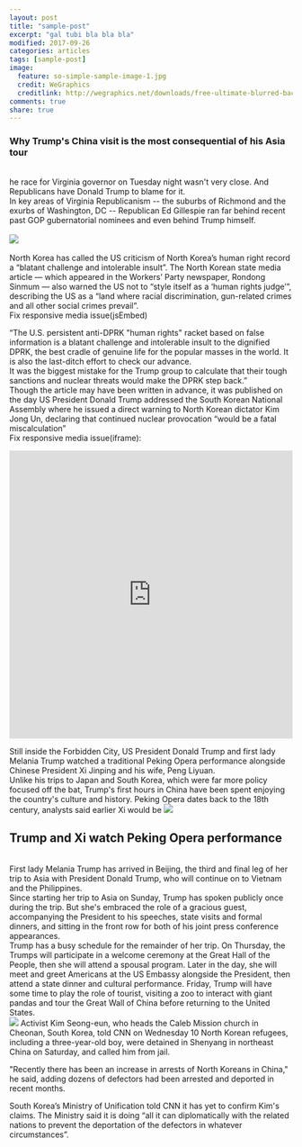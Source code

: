 ```yaml
---
layout: post
title: "sample-post"
excerpt: "gal tubi bla bla bla"
modified: 2017-09-26
categories: articles
tags: [sample-post]
image:
  feature: so-simple-sample-image-1.jpg
  credit: WeGraphics
  creditlink: http://wegraphics.net/downloads/free-ultimate-blurred-background-pack/
comments: true
share: true
---
```

### Why Trump's China visit is the most consequential of his Asia tour
<br>
he race for Virginia governor on Tuesday night wasn't very close. And Republicans have Donald Trump to blame for it.
<br>
In key areas of Virginia Republicanism -- the suburbs of Richmond and the exurbs of Washington, DC -- Republican Ed Gillespie ran far behind recent past GOP gubernatorial nominees and even behind Trump himself.
<br>
<br>
<img src="http://img.thedailybeast.com/image/upload/v1502481119/170811-hong-china-tease_hdw5cg.jpg">
<br>
<br>
North Korea has called the US criticism of North Korea’s human right record a “blatant challenge and intolerable insult”.
The North Korean state media article — which appeared in the Workers’ Party newspaper, Rondong Sinmum — also warned the US not to “style itself as a ‘human rights judge’”, describing the US as a “land where racial discrimination, gun-related crimes and all other social crimes prevail”.
<br>
Fix responsive media issue(jsEmbed)

<div class="apester-media" data-media-id="59fae2037b9cb300014d11df" height="512"></div><script async src="https://storage.googleapis.com/apester-staging/sdk/core.min.js"></script>

“The U.S. persistent anti-DPRK "human rights" racket based on false information is a blatant challenge and intolerable insult to the dignified DPRK, the best cradle of genuine life for the popular masses in the world. It is also the last-ditch effort to check our advance.
<br>
It was the biggest mistake for the Trump group to calculate that their tough sanctions and nuclear threats would make the DPRK step back.”
<br>
Though the article may have been written in advance, it was published on the day US President Donald Trump addressed the South Korean National Assembly where he issued a direct warning to North Korean dictator Kim Jong Un, declaring that continued nuclear provocation “would be a fatal miscalculation”
<br>
Fix responsive media issue(iframe):

<iframe height="512" width="100%" style="display: block !important; height: 512px !important; width: 100% !important; " scrolling="0" frameBorder="0" src="https://renderer.stg.apester.com/interaction/59fae2037b9cb300014d11df"></iframe>

Still inside the Forbidden City, US President Donald Trump and first lady Melania Trump watched a traditional Peking Opera performance alongside Chinese President Xi Jinping and his wife, Peng Liyuan.
<br>
Unlike his trips to Japan and South Korea, which were far more policy focused off the bat, Trump's first hours in China have been spent enjoying the country's culture and history. Peking Opera dates back to the 18th century, analysts said earlier Xi would be 
<img src="https://venezuelanalysis.com/files/images/2017/07/nbc-fires-donald-trump-after-he-calls-mexicans-rapists-and-drug-runners_1.jpg">

## Trump and Xi watch Peking Opera performance
<br>
First lady Melania Trump has arrived in Beijing, the third and final leg of her trip to Asia with President Donald Trump, who will continue on to Vietnam and the Philippines.
<br>
Since starting her trip to Asia on Sunday, Trump has spoken publicly once during the trip. But she's embraced the role of a gracious guest, accompanying the President to his speeches, state visits and formal dinners, and sitting in the front row for both of his joint press conference appearances.
<br>
Trump has a busy schedule for the remainder of her trip. On Thursday, the Trumps will participate in a welcome ceremony at the Great Hall of the People, then she will attend a spousal program. Later in the day, she will meet and greet Americans at the US Embassy alongside the President, then attend a state dinner and cultural performance. Friday, Trump will have some time to play the role of tourist, visiting a zoo to interact with giant pandas and tour the Great Wall of China before returning to the United States.
<br>
<img src="http://i2.cdn.cnn.com/cnnnext/dam/assets/170301141317-donald-trump-0228-super-169.jpg">
Activist Kim Seong-eun, who heads the Caleb Mission church in Cheonan, South Korea, told CNN on Wednesday 10 North Korean refugees, including a three-year-old boy, were detained in Shenyang in northeast China on Saturday, and called him from jail.

"Recently there has been an increase in arrests of North Koreans in China," he said, adding dozens of defectors had been arrested and deported in recent months.

South Korea’s Ministry of Unification told CNN it has yet to confirm Kim's claims. The Ministry said it is doing “all it can diplomatically with the related nations to prevent the deportation of the defectors in whatever circumstances”.
<div class="apester-media" data-media-id="5a01c81b4843e40001572064" height="585"></div><script async src="https://storage.googleapis.com/apester-staging/sdk/core.min.js"></script>

